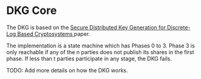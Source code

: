 # DKG Core

The DKG is based on the [Secure Distributed Key Generation for Discrete-Log Based Cryptosystems
](https://link.springer.com/article/10.1007/s00145-006-0347-3) paper.

The implementation is a state machine which has Phases 0 to 3. Phase 3 is only reachable if any of the
n parties does not publish its shares in the first phase. If less than t parties participate in any stage,
the DKG fails.

TODO: Add more details on how the DKG works.
